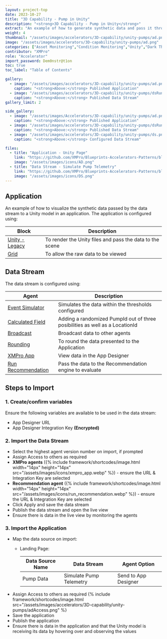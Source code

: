 ```yaml
---
layout: project-top
date: 2023-10-27
title: "3D Capability - Pump in Unity"
description: "<strong>3D Capability - Pump in Unity</strong>"
extract: "An example of how to generate synthetic data and pass it through a data stream to a Unity model running within an application."
weight: 4
thumbnail: "/assets/images/accelerators/3D-capability/unity-pumps/ad.png"
image: "/assets/images/accelerators/3D-capability/unity-pumps/ad.png"
categories: ["Asset Monitoring","Condition Monitoring","Unity","Dark Theme"]
contributor: "XMPro"
role: "Accelerator"
import_password: Dem0nstr@t1on
toc: true
toc_label: "Table of Contents"

gallery:
  - image: "/assets/images/accelerators/3D-capability/unity-pumps/ad.png"
    caption: "<strong>Above:</strong> Published Application"
  - image: "/assets/images/accelerators/3D-capability/unity-pumps/dsRunning.png"
    caption: "<strong>Above:</strong> Published Data Stream"
gallery_limit: 2

side_gallery:
  - image: "/assets/images/Accelerators/3D-capability/unity-pumps/ad.png"
    caption: "<strong>Above:</strong> Published Application"
  - image: "/assets/images/accelerators/3D-capability/unity-pumps/dsRunning.png"
    caption: "<strong>Above:</strong> Published Data Stream"
  - image: "/assets/images/accelerators/3D-capability/unity-pumps/ds.png"
    caption: "<strong>Above:</strong> Configured Data Stream"

files:
  - title: "Application - Unity Page"
    link: "https://github.com/XMPro/Blueprints-Accelerators-Patterns/blob/master/accelerators/3D-capability/unity-pumps/application/Unity_Pumps.xapp"
    image: "/assets/images/icons/AD.png"
  - title: "Data Stream - Simulate Pump Telemetry"
    link: "https://github.com/XMPro/Blueprints-Accelerators-Patterns/blob/master/accelerators/3D-capability/unity-pumps/datastream/Simulate%20Pump%20Telemetry.xuc"
    image: "/assets/images/icons/DS.png"
---
```


## Application
An example of how to visualize the synthetic data passed by the data stream to a Unity model in an application.  The application is configured using: 

| Block                                  | Description                                                  |
| -------------------------------------- | ------------------------------------------------------------ |
| [Unity - Legacy](https://documentation.xmpro.com/blocks-toolbox/visualizations/unity-1) | To render the Unity files and pass the data to the scene |
| [Grid](https://documentation.xmpro.com/blocks-toolbox/basic/data-grid) | To allow the raw data to be viewed |


## Data Stream
The data stream is configured using: 

| Agent                                  | Description                                                  |
| -------------------------------------- | ------------------------------------------------------------ |
| [Event Simulator](https://xmpro.gitbook.io/event-simulator/) | Simulates the data within the thresholds configured |
| [Calculated Field](https://xmpro.gitbook.io/calculated-field/) | Adding a randomized PumpId out of three posibilities as well as a LocationId |
| [Broadcast](https://xmpro.gitbook.io/broadcast/) | Broadcast data to other agents |
| [Rounding](https://xmpro.gitbook.io/rounding/) | To round the data presented to the Application |
| [XMPro App](https://xmpro.gitbook.io/xmpro-app/) | View data in the App Designer |
| [Run Recommendation](https://xmpro.gitbook.io/run-recommendation/) | Pass the data to the Recommendation engine to evaluate |

## Steps to Import

### 1. Create/confirm variables
Ensure the following variables are available to be used in the data stream:

- App Designer URL
- App Designer Integration Key <strong>(Encrypted)</strong>

### 2. Import the Data Stream

- Select the highest agent version number on import, if prompted
- Assign Access to others as required
- <strong>XMPro agents</strong> ({% include framework/shortcodes/image.html width="14px" height="14px" src="/assets/images/icons/xmpro_app.webp" %}) - ensure the URL & Integration Key are selected
- <strong>Recommendation agent</strong> ({% include framework/shortcodes/image.html width="14px" height="14px" src="/assets/images/icons/run_recommendation.webp" %}) - ensure the URL & Integration Key are selected
- Click Apply and save the data stream
- Publish the data stream and open the live view
- Ensure there is data in the live view by monitoring the agents

### 3. Import the Application

- Map the data source on import:
  - Landing Page:
  
    | Data Source Name | Data Stream | Agent Option |
    | ---------------- | ----------- | ------------ |
    | Pump Data | Simulate Pump Telemetry | Send to App Designer |
- Assign Access to others as required
  {% include framework/shortcodes/image.html src="/assets/images/accelerators/3D-capability/unity-pumps/adAccess.png" %}
- Save the application
- Publish the application
- Ensure there is data in the application and that the Unity model is receiving its data by hovering over and observing the values
